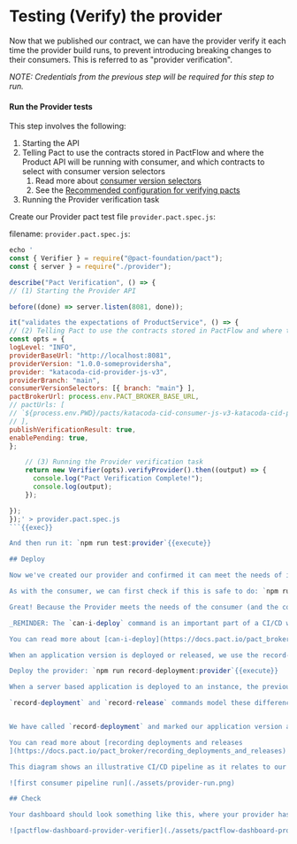 # Testing (Verify) the provider

Now that we published our contract, we can have the provider verify it each time the provider build runs, to prevent introducing breaking changes to their consumers. This is referred to as "provider verification".

_NOTE: Credentials from the previous step will be required for this step to run._

#### Run the Provider tests

This step involves the following:

1. Starting the API
2. Telling Pact to use the contracts stored in PactFlow and where the Product API will be running with consumer, and which contracts to select with consumer version selectors
   1. Read more about [consumer version selectors](https://docs.pact.io/pact_broker/advanced_topics/consumer_version_selectors)
   2. See the [Recommended configuration for verifying pacts
      ](https://docs.pact.io/provider/recommended_configuration)
3. Running the Provider verification task

Create our Provider pact test file `provider.pact.spec.js`:

filename: `provider.pact.spec.js`:

```js
echo '
const { Verifier } = require("@pact-foundation/pact");
const { server } = require("./provider");

describe("Pact Verification", () => {
// (1) Starting the Provider API

before((done) => server.listen(8081, done));

it("validates the expectations of ProductService", () => {
// (2) Telling Pact to use the contracts stored in PactFlow and where the Product API will be running
const opts = {
logLevel: "INFO",
providerBaseUrl: "http://localhost:8081",
providerVersion: "1.0.0-someprovidersha",
provider: "katacoda-cid-provider-js-v3",
providerBranch: "main",
consumerVersionSelectors: [{ branch: "main"} ],
pactBrokerUrl: process.env.PACT_BROKER_BASE_URL,
// pactUrls: [
// `${process.env.PWD}/pacts/katacoda-cid-consumer-js-v3-katacoda-cid-provider-js-v3.json`,
// ],
publishVerificationResult: true,
enablePending: true,
};

    // (3) Running the Provider verification task
    return new Verifier(opts).verifyProvider().then((output) => {
      console.log("Pact Verification Complete!");
      console.log(output);
    });

});
});' > provider.pact.spec.js
```{{exec}}

And then run it: `npm run test:provider`{{execute}}

## Deploy

Now we've created our provider and confirmed it can meet the needs of its consumers, we can deploy it to production!

As with the consumer, we can first check if this is safe to do: `npm run can-i-deploy:provider`{{execute}}

Great! Because the Provider meets the needs of the consumer (and the consumer is not yet in production) it is safe to do.

_REMINDER: The `can-i-deploy` command is an important part of a CI/CD workflow, adding stage gates to prevent deploying incompatible applications to environments such as production_

You can read more about [can-i-deploy](https://docs.pact.io/pact_broker/can_i_deploy)

When an application version is deployed or released, we use the record-deployment or record-release commands provided by the Pact Broker CLI.

Deploy the provider: `npm run record-deployment:provider`{{execute}}

When a server based application is deployed to an instance, the previously deployed version is removed from that environment, and no longer needs to be supported. When an application like a mobile app or code library is released, the previously released versions are still available, and still need to be supported for a time at least.

`record-deployment` and `record-release` commands model these differences correctly, so the Broker always knows exactly which application version or versions are currently in an environment. This means that no matter whether an application is deployed or released, everyone can use can-i-deploy with the new --to-environment ENVIRONMENT option the same way, and can use the new { deployedOrReleased: true } consumer version selector for pact verification.


We have called `record-deployment` and marked our application version as deployed to `production`

You can read more about [recording deployments and releases
](https://docs.pact.io/pact_broker/recording_deployments_and_releases)

This diagram shows an illustrative CI/CD pipeline as it relates to our progress to date:

![first consumer pipeline run](./assets/provider-run.png)

## Check

Your dashboard should look something like this, where your provider has been marked as having been deployed to `production`:

![pactflow-dashboard-provider-verifier](./assets/pactflow-dashboard-provider-verified-prod.png)